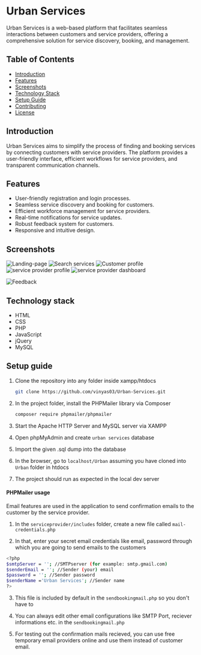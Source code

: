 # Urban Services

Urban Services is a web-based platform that facilitates seamless interactions between customers and service providers, offering a comprehensive solution for service discovery, booking, and management.

## Table of Contents

- [Introduction](#introduction)
- [Features](#features)
- [Screenshots](#screenshots)
- [Technology Stack](#technology-stack)
- [Setup Guide](#setup-guide)
- [Contributing](#contributing)
- [License](#license)

## Introduction

Urban Services aims to simplify the process of finding and booking services by connecting customers with service providers. The platform provides a user-friendly interface, efficient workflows for service providers, and transparent communication channels.

## Features

- User-friendly registration and login processes.
- Seamless service discovery and booking for customers.
- Efficient workforce management for service providers.
- Real-time notifications for service updates.
- Robust feedback system for customers.
- Responsive and intuitive design.

## Screenshots
![Landing-page](https://github.com/user-attachments/assets/7b01d731-cb91-4105-852d-cef4c40c73aa)
![Search services](https://github.com/user-attachments/assets/fb17913a-c577-4354-9d8a-619fa8292006)
![Customer profile](https://github.com/user-attachments/assets/4a8122a5-5985-441b-a34d-e1e0446ed582)
![service provider profile](https://github.com/user-attachments/assets/51f46d11-98c3-4a9c-a770-5763403cce2b)
![service provider dashboard](https://github.com/user-attachments/assets/24950a92-0836-4783-88a1-6021b59dbe48)

![Feedback](https://github.com/user-attachments/assets/77b01581-9c43-42b0-a39f-c0075ab3ea04)


## Technology stack

- HTML
- CSS
- PHP
- JavaScript
- jQuery
- MySQL

## Setup guide

1. Clone the repository into any folder inside xampp/htdocs

   ```bash
   git clone https://github.com/vinyas03/Urban-Services.git
   ```

2. In the project folder, install the PHPMailer library via Composer

   ```bash
   composer require phpmailer/phpmailer
   ```

3. Start the Apache HTTP Server and MySQL server via XAMPP

4. Open phpMyAdmin and create `urban services` database

5. Import the given .sql dump into the database

6. In the browser, go to `localhost/Urban` assuming you have cloned into `Urban` folder in htdocs

7. The project should run as expected in the local dev server

#### PHPMailer usage
Email features are used in the application to send confirmation emails to the customer by the service provider.

1. In the `serviceprovider/includes` folder, create a new file called `mail-credentials.php`

2. In that, enter your secret email credentials like email, password through which you are going to send emails to the customers

```bash
<?php
$smtpServer = ''; //SMTPserver (for example: smtp.gmail.com)
$senderEmail = ''; //Sender (your) email
$password = ''; //Sender password
$senderName ='Urban Services'; //Sender name
?>
```

3. This file is included by default in the `sendbookingmail.php` so you don't have to

4. You can always edit other email configurations like SMTP Port, reciever informations etc. in the `sendbookingmail.php`

5. For testing out the confirmation mails recieved, you can use free temporary email providers online and use them instead of customer email.
